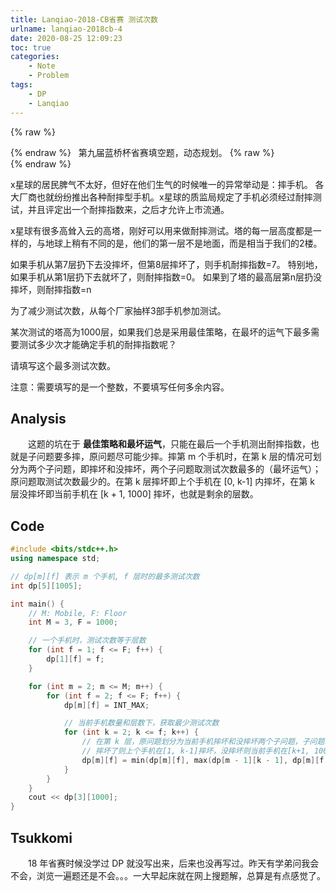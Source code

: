 ```yaml
---
title: Lanqiao-2018-CB省赛 测试次数
urlname: lanqiao-2018cb-4
date: 2020-08-25 12:09:23
toc: true
categories:
    - Note
    - Problem
tags:
    - DP
    - Lanqiao
---
```


{% raw %}<article class="message is-warning"><div class="message-body">{% endraw %}
<span class="icon"><i class="fa fa-exclamation-triangle mr-2"></i></span>&nbsp;&nbsp;第九届蓝桥杯省赛填空题，动态规划。
{% raw %}</div></article>{% endraw %}

x星球的居民脾气不太好，但好在他们生气的时候唯一的异常举动是：摔手机。
各大厂商也就纷纷推出各种耐摔型手机。x星球的质监局规定了手机必须经过耐摔测试，并且评定出一个耐摔指数来，之后才允许上市流通。

x星球有很多高耸入云的高塔，刚好可以用来做耐摔测试。塔的每一层高度都是一样的，与地球上稍有不同的是，他们的第一层不是地面，而是相当于我们的2楼。

如果手机从第7层扔下去没摔坏，但第8层摔坏了，则手机耐摔指数=7。
特别地，如果手机从第1层扔下去就坏了，则耐摔指数=0。
如果到了塔的最高层第n层扔没摔坏，则耐摔指数=n

为了减少测试次数，从每个厂家抽样3部手机参加测试。

某次测试的塔高为1000层，如果我们总是采用最佳策略，在最坏的运气下最多需要测试多少次才能确定手机的耐摔指数呢？

请填写这个最多测试次数。

注意：需要填写的是一个整数，不要填写任何多余内容。

<!--more-->

## Analysis

&emsp;&emsp;这题的坑在于 **最佳策略和最坏运气**，只能在最后一个手机测出耐摔指数，也就是子问题要多摔，原问题尽可能少摔。摔第 m 个手机时，在第 k 层的情况可划分为两个子问题，即摔坏和没摔坏，两个子问题取测试次数最多的（最坏运气）；原问题取测试次数最少的。在第 k 层摔坏即上个手机在 [0, k-1] 内摔坏，在第 k 层没摔坏即当前手机在 [k + 1, 1000] 摔坏，也就是剩余的层数。

## Code

``` cpp 
#include <bits/stdc++.h>
using namespace std;

// dp[m][f] 表示 m 个手机, f 层时的最多测试次数
int dp[5][1005];

int main() {
    // M: Mobile, F: Floor
    int M = 3, F = 1000;

    // 一个手机时，测试次数等于层数
    for (int f = 1; f <= F; f++) {
        dp[1][f] = f;
    }

    for (int m = 2; m <= M; m++) {
        for (int f = 2; f <= F; f++) {
            dp[m][f] = INT_MAX;

            // 当前手机数量和层数下，获取最少测试次数
            for (int k = 2; k <= f; k++) {
                // 在第 k 层，原问题划分为当前手机摔坏和没摔坏两个子问题，子问题取测试次数最多的
                // 摔坏了则上个手机在[1, k-1]摔坏，没摔坏则当前手机在[k+1, 1000]摔坏，同时测试次数 +1
                dp[m][f] = min(dp[m][f], max(dp[m - 1][k - 1], dp[m][f - k]) + 1);
            }
        }
    }
    cout << dp[3][1000];
}
```

## Tsukkomi

&emsp;&emsp;18 年省赛时候没学过 DP 就没写出来，后来也没再写过。昨天有学弟问我会不会，浏览一遍题还是不会。。。一大早起床就在网上搜题解，总算是有点感觉了。